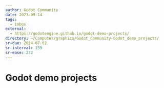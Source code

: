 ```yaml
---
author: Godot Community
date: 2023-09-14
tags:
  - inbox
external:
  - https://godotengine.github.io/godot-demo-projects/
directory: ~/Computer/graphics/Godot_Community-Godot_demo_projects/
sr-due: 2024-07-02
sr-interval: 159
sr-ease: 272
---
```


# Godot demo projects


